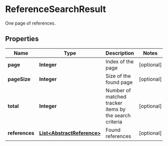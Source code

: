 

# ReferenceSearchResult

One page of references.
## Properties

Name | Type | Description | Notes
------------ | ------------- | ------------- | -------------
**page** | **Integer** | Index of the page |  [optional]
**pageSize** | **Integer** | Size of the found page |  [optional]
**total** | **Integer** | Number of matched tracker items by the search criteria |  [optional]
**references** | [**List&lt;AbstractReference&gt;**](AbstractReference.md) | Found references |  [optional]



